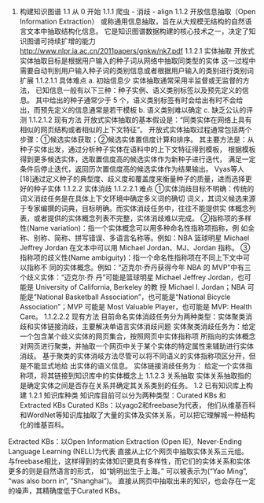 1. 构建知识图谱
1.1 从 0 开始
1.1.1 爬虫 - 消歧 - align
1.1.2 开放信息抽取（Open Information Extraction）
或称通用信息抽取，旨在从大规模无结构的自然语言文本中抽取结构化信息。
它是知识图谱数据构建的核心技术之一，决定了知识图谱可持续扩增的能力
http://www.nlpr.ia.ac.cn/2011papers/gnkw/nk7.pdf
1.1.2.1 实体抽取
开放式实体抽取目标是根据用户输入的种子词从网络中抽取同类型的实体
这一过程中需要自动判别用户输入种子词的类别信息或者根据用户输入的类别进行类别词扩展
1.1.2.1.1 具体难点
a. 初始信息少
实体抽取通常采用半监督或无监督的方法，
已知信息一般有以下三种：种子实例、语义类别标签以及预先定义的信息。
其中给出的种子通常少于 5 个，语义类别标签有时会给出有时不会给出，而预先定义的信息通常是若干模板
b. 语义类别难以确定
c. 缺乏公认的评测
1.1.2.1.2 现有方法
开放式实体抽取的基本假设是：“同类实体在网络上具有相似的网页结构或者相似的上下文特征”。
开放式实体抽取过程通常包括两个步骤：①候选实体获取；②候选实体置信度计算和排序。
其主要方法是：从种子实体出发，通过分析种子实体在语料中的上下文特征得到模板，
根据模板得到更多候选实体，选取置信度高的候选实体作为新种子进行迭代，
满足一定条件后停止迭代，返回历次置信度高的候选实体作为结果输出。
Vyas等人[18]通过定义种子的典型度、歧义度和覆盖度来衡量种子的质量，进而选择更好的种子实体
1.1.2.2 实体消歧
1.1.2.2.1 难点
①实体消歧目标不明确：传统的词义消歧任务是在具体上下文环境中确定多义词的确切
词义，其词义候选来源于专家编撰的词典，目标明确。而实体消歧任务中，往往不能提供实
体概念列表，或者提供的实体概念列表不完整，实体消歧难以完成。
②指称项的多样性(Name variation)：指一个实体概念可以用多种命名性指称项指称，例
如全称、别称、简称、拼写错误、多语言名称等。例如：NBA 篮球明星 Michael Jeffrey Jordan
在文本中可以用 Michael Jordan、MJ、Jordan 指称。
③指称项的歧义性(Name ambiguity)：指一个命名性指称项在不同上下文中可以指称不
同的实体概念。例如：“迈克尔·乔丹获得今年 NBA 的 MVP”中有三个歧义实体：“迈克尔·乔
丹”可能是篮球明星 Michael Jeffrey Jordan，也可能是 University of California, Berkeley 的教
授 Michael I. Jordan；NBA 可能是“National Basketball Association”，也可能是“National
Bicycle Association”；MVP 可能是 Most Valuable Player，也可能是 MVP: Health Care。
1.1.2.2.2 现有方法
目前命名实体消歧任务分为两种类型：实体聚类消歧和实体链接消歧，主要解决单语言实体消歧问题
实体聚类消歧任务为：给定一个包含某个歧义实体的网页集合，按照网页中实体指称项
所指向的实体概念对网页进行聚类，并抽取一个网页中关于某个实体的特定属性来辅助进行实体消歧。
基于聚类的实体消岐方法尽管可以将不同语义的实体指称项区分开，但是不能显式地给
出实体的语义信息。
实体链接消歧任务为：
给定一个实体指称项，将其链接到知识库中的实体概念上
1.1.2.3 关系抽取
实体关系抽取指的是确定实体之间是否存在关系并确定其关系类别的任务。
1.2 已有知识库上构建
1.2.1 知识库种类
知识库目前可以分为两种类型：Curated KBs 和 Extracted KBs
Curated KBs：以yago2和freebase为代表，
他们从维基百科和WordNet等知识库抽取了大量的实体及实体关系，可以把它理解城一种结构化的维基百科。

Extracted KBs：以Open Information Extraction (Open IE),  Never-Ending Language Learning (NELL)为代表
直接从上亿个网页中抽取实体关系三元组。
与freebase相比，这样得到的实体知识更具有多样性，而它们的实体关系和实体更多的则是自然语言的形式，
如“姚明出生于上海。” 可以被表示为(“Yao Ming”, “was also born in”, “Shanghai”)。
直接从网页中抽取出来的知识，也会存在一定的噪声，其精确度低于Curated KBs。
